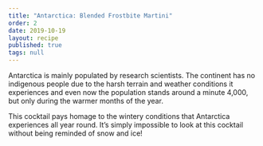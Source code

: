 ```yaml
---
title: "Antarctica: Blended Frostbite Martini"
order: 2
date: 2019-10-19
layout: recipe
published: true
tags: null
---
```

Antarctica is mainly populated by research scientists. The continent has no indigenous people due to the harsh terrain and weather conditions it experiences and even now the population stands around a minute 4,000, but only during the warmer months of the year. 

This cocktail pays homage to the wintery conditions that Antarctica experiences all year round. It’s simply impossible to look at this cocktail without being reminded of snow and ice!